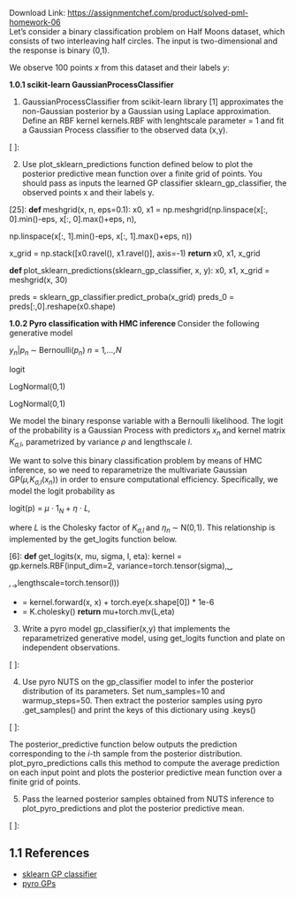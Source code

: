 Download Link: https://assignmentchef.com/product/solved-pml-homework-06
<br>
Let’s consider a binary classification problem on Half Moons dataset, which consists of two interleaving half circles. The input is two-dimensional and the response is binary (0,1).

We observe 100 points <em>x </em>from this dataset and their labels <em>y</em>:

<strong>1.0.1        scikit-learn GaussianProcessClassifier</strong>

<ol>

 <li>GaussianProcessClassifier from scikit-learn library [1] approximates the non-Gaussian posterior by a Gaussian using Laplace approximation. Define an RBF kernel kernels.RBF with lenghtscale parameter = 1 and fit a Gaussian Process classifier to the observed data (x,y).</li>

</ol>

[ ]:

<ol start="2">

 <li>Use plot_sklearn_predictions function defined below to plot the posterior predictive mean function over a finite grid of points. You should pass as inputs the learned GP classifier sklearn_gp_classifier, the observed points x and their labels y.</li>

</ol>

[25]: <strong>def </strong>meshgrid(x, n, eps=0.1): x0, x1 = np.meshgrid(np.linspace(x[:, 0].min()-eps, x[:, 0].max()+eps, n),

np.linspace(x[:, 1].min()-eps, x[:, 1].max()+eps, n))

x_grid = np.stack([x0.ravel(), x1.ravel()], axis=-1) <strong>return </strong>x0, x1, x_grid

<strong>def </strong>plot_sklearn_predictions(sklearn_gp_classifier, x, y): x0, x1, x_grid = meshgrid(x, 30)

preds = sklearn_gp_classifier.predict_proba(x_grid) preds_0 = preds[:,0].reshape(x0.shape)

<strong>1.0.2 Pyro classification with HMC inference </strong>Consider the following generative model

<em>y<sub>n</sub></em>|<em>p<sub>n </sub></em>∼ Bernoulli(<em>p<sub>n</sub></em>)                <em>n </em>= 1<em>,…,N</em>

logit

LogNormal(0<em>,</em>1)

LogNormal(0<em>,</em>1)

We model the binary response variable with a Bernoulli likelihood. The logit of the probability is a Gaussian Process with predictors <em>x<sub>n </sub></em>and kernel matrix <em>K<sub>σ,l</sub></em>, parametrized by variance <em>ρ </em>and lengthscale <em>l</em>.

We want to solve this binary classification problem by means of HMC inference, so we need to reparametrize the multivariate Gaussian GP(<em>µ,K<sub>σ,l</sub></em>(<em>x<sub>n</sub></em>)) in order to ensure computational efficiency. Specifically, we model the logit probability as

logit(p) = <em>µ </em>· 1<em><sub>N </sub></em>+ <em>η </em>· <em>L,</em>

where <em>L </em>is the Cholesky factor of <em>K<sub>σ,l </sub></em>and <em>η<sub>n </sub></em>∼ N(0<em>,</em>1). This relationship is implemented by the get_logits function below.

[6]: <strong>def </strong>get_logits(x, mu, sigma, l, eta): kernel = gp.kernels.RBF(input_dim=2, variance=torch.tensor(sigma),␣

<em>,</em><sub>→</sub>lengthscale=torch.tensor(l))

<ul>

 <li>= kernel.forward(x, x) + torch.eye(x.shape[0]) * 1e-6</li>

 <li>= K.cholesky() <strong>return </strong>mu+torch.mv(L,eta)</li>

</ul>

<ol start="3">

 <li>Write a pyro model gp_classifier(x,y) that implements the reparametrized generative model, using get_logits function and plate on independent observations.</li>

</ol>

[ ]:

<ol start="4">

 <li>Use pyro NUTS on the gp_classifier model to infer the posterior distribution of its parameters. Set num_samples=10 and warmup_steps=50. Then extract the posterior samples using pyro .get_samples() and print the keys of this dictionary using .keys()</li>

</ol>

[ ]:

The posterior_predictive function below outputs the prediction corresponding to the <em>i</em>-th sample from the posterior distribution. plot_pyro_predictions calls this method to compute the average prediction on each input point and plots the posterior predictive mean function over a finite grid of points.

<ol start="5">

 <li>Pass the learned posterior samples obtained from NUTS inference to plot_pyro_predictions and plot the posterior predictive mean.</li>

</ol>

[ ]:

<h2>1.1          References</h2>

<ul>

 <li><a href="https://scikit-learn.org/stable/modules/generated/sklearn.gaussian_process.GaussianProcessClassifier.html">sklearn GP classifier</a></li>

 <li><a href="https://pyro.ai/examples/gp.html">pyro GPs</a></li>

</ul>